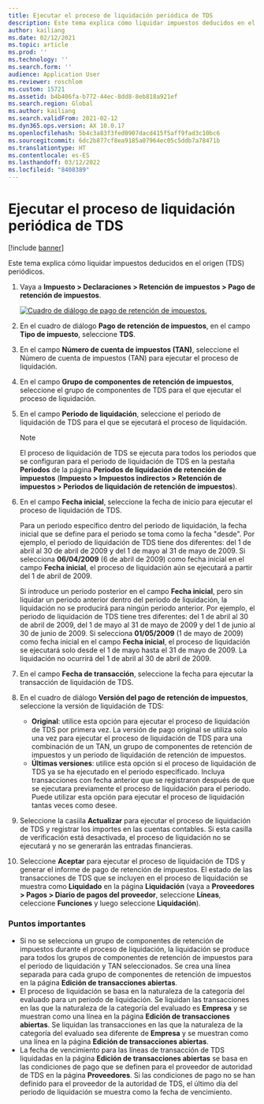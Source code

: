 ```yaml
---
title: Ejecutar el proceso de liquidación periódica de TDS
description: Este tema explica cómo liquidar impuestos deducidos en el origen (TDS) periódicos.
author: kailiang
ms.date: 02/12/2021
ms.topic: article
ms.prod: ''
ms.technology: ''
ms.search.form: ''
audience: Application User
ms.reviewer: roschlom
ms.custom: 15721
ms.assetid: b4b406fa-b772-44ec-8dd8-8eb818a921ef
ms.search.region: Global
ms.author: kailiang
ms.search.validFrom: 2021-02-12
ms.dyn365.ops.version: AX 10.0.17
ms.openlocfilehash: 5b4c3a83f3fed0907dacd415f5aff9fad3c10bc6
ms.sourcegitcommit: 6dc2b877cf8ea9185a07964ec05c5ddb7a78471b
ms.translationtype: HT
ms.contentlocale: es-ES
ms.lasthandoff: 03/12/2022
ms.locfileid: "8408389"
---
```

# <a name="run-the-periodic-tds-settlement-process"></a>Ejecutar el proceso de liquidación periódica de TDS

[!include [banner](../includes/banner.md)]

Este tema explica cómo liquidar impuestos deducidos en el origen (TDS) periódicos.

1. Vaya a **Impuesto \> Declaraciones \> Retención de impuestos \> Pago de retención de impuestos**.

    [![Cuadro de diálogo de pago de retención de impuestos.](./media/apac-ind-TDS-47.png)](./media/apac-ind-TDS-47.png)

2. En el cuadro de diálogo **Pago de retención de impuestos**, en el campo **Tipo de impuesto**, seleccione **TDS**.
3. En el campo **Número de cuenta de impuestos (TAN)**, seleccione el Número de cuenta de impuestos (TAN) para ejecutar el proceso de liquidación.
4. En el campo **Grupo de componentes de retención de impuestos**, seleccione el grupo de componentes de TDS para el que ejecutar el proceso de liquidación.
5. En el campo **Periodo de liquidación**, seleccione el periodo de liquidación de TDS para el que se ejecutará el proceso de liquidación.

    > [!NOTE]
    > El proceso de liquidación de TDS se ejecuta para todos los periodos que se configuran para el periodo de liquidación de TDS en la pestaña **Periodos** de la página **Periodos de liquidación de retención de impuestos** (**Impuesto \> Impuestos indirectos \> Retención de impuestos \> Periodos de liquidación de retención de impuestos**).

6. En el campo **Fecha inicial**, seleccione la fecha de inicio para ejecutar el proceso de liquidación de TDS.

    Para un periodo específico dentro del periodo de liquidación, la fecha inicial que se define para el periodo se toma como la fecha "desde". Por ejemplo, el periodo de liquidación de TDS tiene dos diferentes: del 1 de abril al 30 de abril de 2009 y del 1 de mayo al 31 de mayo de 2009. Si selecciona **06/04/2009** (6 de abril de 2009) como fecha inicial en el campo **Fecha inicial**, el proceso de liquidación aún se ejecutará a partir del 1 de abril de 2009.

    Si introduce un periodo posterior en el campo **Fecha inicial**, pero sin liquidar un periodo anterior dentro del periodo de liquidación, la liquidación no se producirá para ningún periodo anterior. Por ejemplo, el periodo de liquidación de TDS tiene tres diferentes: del 1 de abril al 30 de abril de 2009, del 1 de mayo al 31 de mayo de 2009 y del 1 de junio al 30 de junio de 2009. Si selecciona **01/05/2009** (1 de mayo de 2009) como fecha inicial en el campo **Fecha inicial**, el proceso de liquidación se ejecutará solo desde el 1 de mayo hasta el 31 de mayo de 2009. La liquidación no ocurrirá del 1 de abril al 30 de abril de 2009.

7. En el campo **Fecha de transacción**, seleccione la fecha para ejecutar la transacción de liquidación de TDS.
8. En el cuadro de diálogo **Versión del pago de retención de impuestos**, seleccione la versión de liquidación de TDS:

     - **Original**: utilice esta opción para ejecutar el proceso de liquidación de TDS por primera vez. La versión de pago original se utiliza solo una vez para ejecutar el proceso de liquidación de TDS para una combinación de un TAN, un grupo de componentes de retención de impuestos y un periodo de liquidación de retención de impuestos.
    - **Últimas versiones**: utilice esta opción si el proceso de liquidación de TDS ya se ha ejecutado en el periodo especificado. Incluya transacciones con fecha anterior que se registraron después de que se ejecutara previamente el proceso de liquidación para el periodo. Puede utilizar esta opción para ejecutar el proceso de liquidación tantas veces como desee.

9. Seleccione la casiila **Actualizar** para ejecutar el proceso de liquidación de TDS y registrar los importes en las cuentas contables. Si esta casilla de verificación está desactivada, el proceso de liquidación no se ejecutará y no se generarán las entradas financieras.
10. Seleccione **Aceptar** para ejecutar el proceso de liquidación de TDS y generar el informe de pago de retención de impuestos. El estado de las transacciones de TDS que se incluyen en el proceso de liquidación se muestra como **Liquidado** en la página **Liquidación** (vaya a **Proveedores \> Pagos \> Diario de pagos del proveedor**, seleccione **Líneas**, celeccione **Funciones** y luego seleccione **Liquidación**).

### <a name="important-points"></a>Puntos importantes

- Si no se selecciona un grupo de componentes de retención de impuestos durante el proceso de liquidación, la liquidación se produce para todos los grupos de componentes de retención de impuestos para el periodo de liquidación y TAN seleccionados. Se crea una línea separada para cada grupo de componentes de retención de impuestos en la página **Edición de transacciones abiertas**.
- El proceso de liquidación se basa en la naturaleza de la categoría del evaluado para un periodo de liquidación. Se liquidan las transacciones en las que la naturaleza de la categoría del evaluado es **Empresa** y se muestran como una línea en la página **Edición de transacciones abiertas**. Se liquidan las transacciones en las que la naturaleza de la categoría del evaluado sea diferente de **Empresa** y se muestran como una línea en la página **Edición de transacciones abiertas**.
- La fecha de vencimiento para las líneas de transacción de TDS liquidadas en la página **Edición de transacciones abiertas** se basa en las condiciones de pago que se definen para el proveedor de autoridad de TDS en la página **Proveedores**. Si las condiciones de pago no se han definido para el proveedor de la autoridad de TDS, el último día del periodo de liquidación se muestra como la fecha de vencimiento.
